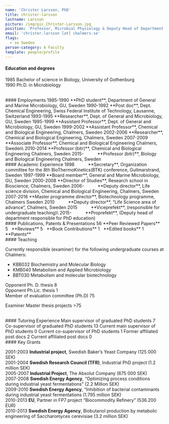 ```yaml
---
name: 'Christer Larsson, PhD'
title: christer-larsson
lastname: Larsson
picture: /img/pic_Christer-Larsson.jpg
position: 'Professor, Microbial Physiology & Deputy Head of Department'
email: 'christer.larsson [at] chalmers.se'
flags:
  - se Sweden
person-category: A Faculty
template: people/profile
---
```

#### Education and degrees

1985 	Bachelor of science in Biology, University of Gothenburg\
1990 	Ph.D. in Microbiology  

<br>
#### Employments
1985-1990 	**PhD student**, Department of General and Marine Microbiology, GU, Sweden  
1990-1992 	**Post doc**, Dept. Chemical Engineering, Swiss Federal Institute of Technology, Lausanne, Switzerland  
1993-1995 	**Researcher**, Dept. of General and Microbiology, GU, Sweden  
1995-1999 	**Assistant Professor**, Dept. of General and Microbiology, GU, Sweden  
1999-2002 	**Assistant Professor**, Chemical and Biological Engineering, Chalmers, Sweden  
2002-2006 	**Researcher**, Chemical and Biological Engineering, Chalmers, Sweden  
2007-2009 	**Associate Professor**, Chemical and Biological Engineering Chalmers, Sweden\
2010-2014 	**Professor (bitr)**, Chemical and Biological Engineering Chalmers, Sweden  
2015- &nbsp;&nbsp;&nbsp;&nbsp;&nbsp;&nbsp;&nbsp;&nbsp;&nbsp; **Professor (bitr)**, Biology and Biological Engineering Chalmers, Sweden  

<br>
#### Academic Experience
1998 	&nbsp;&nbsp;&nbsp;&nbsp;&nbsp;&nbsp;&nbsp;&nbsp;&nbsp; **Secretary**, Organization committee for the 8th BioThermoKinetics(BTK) conference, Gullmarstrand, Sweden  
1997-1999 	**Board member**, General and Marine Microbiology, GU, Sweden  
2000-2008 	**Director of Studies**, Research school in Bioscience, Chalmers, Sweden  
2006- 	&nbsp;&nbsp;&nbsp;&nbsp;&nbsp;&nbsp;&nbsp;&nbsp;&nbsp; **Deputy director**, Life science division, Chemical and Biological Engineering, Chalmers, Sweden  
2007-2016 	**Master programme director**, Biotechnology programme, Chalmers Sweden  
2010 	&nbsp;&nbsp;&nbsp;&nbsp;&nbsp;&nbsp;&nbsp;&nbsp;&nbsp; **Deputy director**, “Life Science area of advance”, Chalmers, Sweden  
2015 	&nbsp;&nbsp;&nbsp;&nbsp;&nbsp;&nbsp;&nbsp;&nbsp;&nbsp; **Viceprefekt**, (responsible for undergraduate teaching)\
2015-	&nbsp;&nbsp;&nbsp;&nbsp;&nbsp;&nbsp;&nbsp;&nbsp;&nbsp; **Proprefekt**, (Deputy head of department responsible for PhD education)

<br>
#### Publications, Patents & Presentations
56 	**Peer Reviewed Papers** 
5&nbsp;&nbsp; 	**Reviews** 
5&nbsp;&nbsp; 	**Book Contributions**
1&nbsp;&nbsp; 	**Edited books** 
1&nbsp;&nbsp; 	**Patents**  

<br>
#### Teaching 

Currently responsible (examiner) for the following undergraduate courses at Chalmers:  

* KBB032 Biochemistry and Molecular Biology  
* KMB040 Metabolism and Applied Microbiology
* BBT030 Metabolism and molecular biotechnology  

Opponent Ph. D. thesis 	8\
Opponent Ph.Lic. thesis 	1\
Member of evaluation committee (Ph.D) 	75  

Examiner Master thesis projects 	>75

<br>
#### Tutoring Experience
Main supervisor of graduated PhD students 	7  
Co-supervisor of graduated PhD students 	13  
Current main supervisor of PhD students 	0  
Current co-supervisor of PhD students 	1  
Former affiliated post docs 	2  
Current affiliated post docs 	0  

<br>
#### Key Grants

2001-2003 	**Industrial project**, Swedish Baker’s Yeast Company (125 000 SEK)\
2001-2004 	**Swedish Research Council (TFR)**, Industrial PhD project (1.2 million SEK)\
2005-2007 	**Industrial Project**, The Absolut Company (675 000 SEK)\
2007-2008 	**Swedish Energy Agency**, “Optimizing process conditions during industrial yeast   fermentations” (2.2 Million SEK)\
2009-2010 	**Swedish Energy Agency**, “Inhibition of bacterial contaminants during industrial yeast fermentations (1.795 million SEK)\
2010-2013 	**EU**, Partner in FP7 project “Biocommodity Refinery” (536.200 EUR)\
2010-2013 	**Swedish Energy Agency**, Biobutanol production by metabolic engineering of Saccharomyces cerevisiae (3.2 million SEK)
